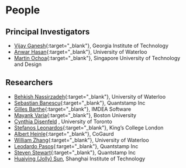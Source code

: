 # People


## Principal Investigators
- [Vijay Ganesh](https://vganesh1.github.io/){:target="_blank"}, Georgia Institute of Technology
- [Anwar Hasan](https://ece.uwaterloo.ca/~ahasan/){:target="_blank"}, University of Waterloo
- [Martin Ochoa](http://dblp.uni-trier.de/pers/hd/o/Ochoa:Mart=iacute=n){:target="_blank"}, Singapore University of Technology and Design


## Researchers
- [Behkish Nassirzadeh](https://ece.uwaterloo.ca/~bnassirz/){:target="_blank"}, University of Waterloo
- [Sebastian Banescu](https://www.in.tum.de/i04/banescu/){:target="_blank"}, Quantstamp Inc
- [Gilles Barthe](https://software.imdea.org/people/gilles.barthe/){:target="_blank"}, IMDEA Software
- [Mayank Varia](http://www.mvaria.com/){:target="_blank"}, Boston University
- [Cynthia Disenfeld](https://dblp.org/pid/57/11135.html) , University of Toronto
- [Stefanos Leonardos]([https://www.linkedin.com/in/lnrdpss/?originalSubdomain=ca](https://stefanosleonardos.wordpress.com/)){:target="_blank"}, King’s College London
- [Albert Heinle](https://ca.linkedin.com/in/albertheinle){:target="_blank"}, CoGaurd
- [William Zhang](https://www.linkedin.com/in/quan-zhang-william/?originalSubdomain=ca){:target="_blank"}, University of Waterloo
- [Leodardo Pasos](https://www.linkedin.com/in/lnrdpss/?originalSubdomain=ca){:target="_blank"}, Quantstamp Inc
- [Steven Stewart](https://medium.com/@stevenstewart_9009){:target="_blank"}, Quantstamp Inc
- [Huaiying (Jolly) Sun](https://dblp.org/pid/202/4974.html),  Shanghai Institute of Technology
